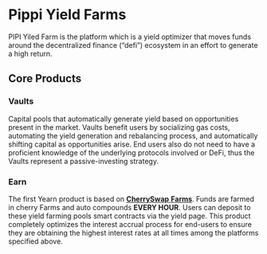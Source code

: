 # Pippi Yield Farms

PIPI Yiled Farm is the platform which is a yield optimizer that moves funds around the decentralized finance \(“defi”\) ecosystem in an effort to generate a high return.

## Core Products

### Vaults

Capital pools that automatically generate yield based on opportunities present in the market. Vaults benefit users by socializing gas costs, automating the yield generation and rebalancing process, and automatically shifting capital as opportunities arise. End users also do not need to have a proficient knowledge of the underlying protocols involved or DeFi, thus the Vaults represent a passive-investing strategy.

### Earn

The first Yearn product is based on [**CherrySwap** **Farms**](https://www.cherryswap.net/farms/). Funds are farmed in cherry Farms and auto compounds **EVERY HOUR**. Users can deposit to these yield farming pools smart contracts via the yield page. This product completely optimizes the interest accrual process for end-users to ensure they are obtaining the highest interest rates at all times among the platforms specified above.

